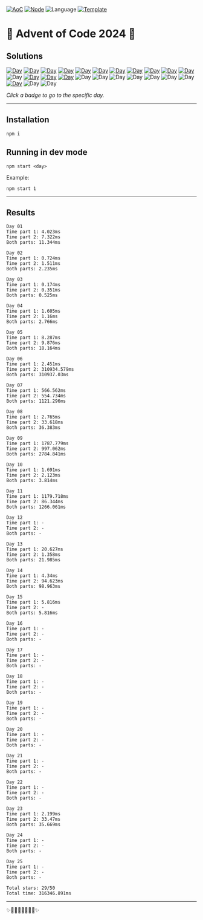 <!-- Entries between SOLUTIONS and RESULTS tags are auto-generated -->

[![AoC](https://badgen.net/badge/AoC/2024/blue)](https://adventofcode.com/2024)
[![Node](https://badgen.net/badge/Node/v16.13.0+/blue)](https://nodejs.org/en/download/)
![Language](https://badgen.net/badge/Language/JavaScript/blue)
[![Template](https://badgen.net/badge/Template/aocrunner/blue)](https://github.com/caderek/aocrunner)

# 🎄 Advent of Code 2024 🎄

## Solutions

<!--SOLUTIONS-->

[![Day](https://badgen.net/badge/01/%E2%98%85%E2%98%85/green)](src/day01)
[![Day](https://badgen.net/badge/02/%E2%98%85%E2%98%85/green)](src/day02)
[![Day](https://badgen.net/badge/03/%E2%98%85%E2%98%85/green)](src/day03)
[![Day](https://badgen.net/badge/04/%E2%98%85%E2%98%85/green)](src/day04)
[![Day](https://badgen.net/badge/05/%E2%98%85%E2%98%85/green)](src/day05)
[![Day](https://badgen.net/badge/06/%E2%98%85%E2%98%85/green)](src/day06)
[![Day](https://badgen.net/badge/07/%E2%98%85%E2%98%85/green)](src/day07)
[![Day](https://badgen.net/badge/08/%E2%98%85%E2%98%85/green)](src/day08)
[![Day](https://badgen.net/badge/09/%E2%98%85%E2%98%85/green)](src/day09)
[![Day](https://badgen.net/badge/10/%E2%98%85%E2%98%85/green)](src/day10)
[![Day](https://badgen.net/badge/11/%E2%98%85%E2%98%85/green)](src/day11)
![Day](https://badgen.net/badge/12/%E2%98%86%E2%98%86/gray)
[![Day](https://badgen.net/badge/13/%E2%98%85%E2%98%85/green)](src/day13)
[![Day](https://badgen.net/badge/14/%E2%98%85%E2%98%85/green)](src/day14)
[![Day](https://badgen.net/badge/15/%E2%98%85%E2%98%86/yellow)](src/day15)
![Day](https://badgen.net/badge/16/%E2%98%86%E2%98%86/gray)
![Day](https://badgen.net/badge/17/%E2%98%86%E2%98%86/gray)
![Day](https://badgen.net/badge/18/%E2%98%86%E2%98%86/gray)
![Day](https://badgen.net/badge/19/%E2%98%86%E2%98%86/gray)
![Day](https://badgen.net/badge/20/%E2%98%86%E2%98%86/gray)
![Day](https://badgen.net/badge/21/%E2%98%86%E2%98%86/gray)
![Day](https://badgen.net/badge/22/%E2%98%86%E2%98%86/gray)
[![Day](https://badgen.net/badge/23/%E2%98%85%E2%98%85/green)](src/day23)
![Day](https://badgen.net/badge/24/%E2%98%86%E2%98%86/gray)
![Day](https://badgen.net/badge/25/%E2%98%86%E2%98%86/gray)

<!--/SOLUTIONS-->

_Click a badge to go to the specific day._

---

## Installation

```
npm i
```

## Running in dev mode

```
npm start <day>
```

Example:

```
npm start 1
```

---

## Results

<!--RESULTS-->

```
Day 01
Time part 1: 4.023ms
Time part 2: 7.322ms
Both parts: 11.344ms
```

```
Day 02
Time part 1: 0.724ms
Time part 2: 1.511ms
Both parts: 2.235ms
```

```
Day 03
Time part 1: 0.174ms
Time part 2: 0.351ms
Both parts: 0.525ms
```

```
Day 04
Time part 1: 1.605ms
Time part 2: 1.16ms
Both parts: 2.766ms
```

```
Day 05
Time part 1: 8.287ms
Time part 2: 9.876ms
Both parts: 18.164ms
```

```
Day 06
Time part 1: 2.451ms
Time part 2: 310934.579ms
Both parts: 310937.03ms
```

```
Day 07
Time part 1: 566.562ms
Time part 2: 554.734ms
Both parts: 1121.296ms
```

```
Day 08
Time part 1: 2.765ms
Time part 2: 33.618ms
Both parts: 36.383ms
```

```
Day 09
Time part 1: 1787.779ms
Time part 2: 997.062ms
Both parts: 2784.841ms
```

```
Day 10
Time part 1: 1.691ms
Time part 2: 2.123ms
Both parts: 3.814ms
```

```
Day 11
Time part 1: 1179.718ms
Time part 2: 86.344ms
Both parts: 1266.061ms
```

```
Day 12
Time part 1: -
Time part 2: -
Both parts: -
```

```
Day 13
Time part 1: 20.627ms
Time part 2: 1.358ms
Both parts: 21.985ms
```

```
Day 14
Time part 1: 4.34ms
Time part 2: 94.623ms
Both parts: 98.963ms
```

```
Day 15
Time part 1: 5.816ms
Time part 2: -
Both parts: 5.816ms
```

```
Day 16
Time part 1: -
Time part 2: -
Both parts: -
```

```
Day 17
Time part 1: -
Time part 2: -
Both parts: -
```

```
Day 18
Time part 1: -
Time part 2: -
Both parts: -
```

```
Day 19
Time part 1: -
Time part 2: -
Both parts: -
```

```
Day 20
Time part 1: -
Time part 2: -
Both parts: -
```

```
Day 21
Time part 1: -
Time part 2: -
Both parts: -
```

```
Day 22
Time part 1: -
Time part 2: -
Both parts: -
```

```
Day 23
Time part 1: 2.199ms
Time part 2: 33.47ms
Both parts: 35.669ms
```

```
Day 24
Time part 1: -
Time part 2: -
Both parts: -
```

```
Day 25
Time part 1: -
Time part 2: -
Both parts: -
```

```
Total stars: 29/50
Total time: 316346.891ms
```

<!--/RESULTS-->

---

✨🎄🎁🎄🎅🎄🎁🎄✨